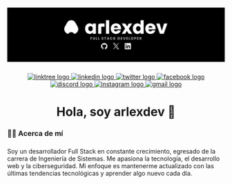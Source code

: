 ![Perfil ArlexDev](https://raw.githubusercontent.com/arlexdev/arlexdev/main/arlexdev_github_profile.png)

###

<div align="center">
  <a href="https://arlexdev-link.vercel.app/" target="_blank">
    <img src="https://img.shields.io/static/v1?message=Linktree&logo=linktree&label=&color=2a2a2a&logoColor=white&labelColor=&style=for-the-badge" height="25" alt="linktree logo" />
  </a>
  <a href="https://www.linkedin.com/in/arlexdev/" target="_blank">
    <img src="https://img.shields.io/static/v1?message=LinkedIn&logo=linkedin&label=&color=0077B5&logoColor=white&labelColor=&style=for-the-badge" height="25" alt="linkedin logo" />
  </a>
  <a href="https://x.com/al3xsdev" target="_blank">
    <img src="https://img.shields.io/static/v1?message=Twitter&logo=twitter&label=&color=1DA1F2&logoColor=white&labelColor=&style=for-the-badge" height="25" alt="twitter logo" />
  </a>
  <a href="https://www.facebook.com/arlexdev/" target="_blank">
    <img src="https://img.shields.io/static/v1?message=Facebook&logo=facebook&label=&color=1877F2&logoColor=white&labelColor=&style=for-the-badge" height="25" alt="facebook logo" />
  </a>
  <a href="https://discord.com/invite/SXurd6kSY7" target="_blank">
    <img src="https://img.shields.io/static/v1?message=Discord&logo=discord&label=&color=7289DA&logoColor=white&labelColor=&style=for-the-badge" height="25" alt="discord logo" />
  </a>
  <a href="https://www.instagram.com/arlex.dev/" target="_blank">
    <img src="https://img.shields.io/static/v1?message=Instagram&logo=instagram&label=&color=E4405F&logoColor=white&labelColor=&style=for-the-badge" height="25" alt="instagram logo" />
  </a>
  <a href="mailto:arlexdev@gmail.com" target="_blank">
    <img src="https://img.shields.io/static/v1?message=Gmail&logo=gmail&label=&color=D14836&logoColor=white&labelColor=&style=for-the-badge" height="25" alt="gmail logo" />
  </a>
</div>

###

<h1 align="center">Hola, soy arlexdev 👋</h1>

###

<h3 align="left">👩‍💻  Acerca de mí</h3>

###

<p align="left">Soy un desarrollador Full Stack en constante crecimiento, egresado de la carrera de Ingeniería de Sistemas. Me apasiona la tecnología, el desarrollo web y la ciberseguridad. Mi enfoque es mantenerme actualizado con las últimas tendencias tecnológicas y aprender algo nuevo cada día.</p>

###
